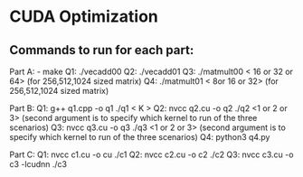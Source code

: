 # CUDA Optimization

## Commands to run for each part:
Part A:
    - make
        Q1:
            ./vecadd00 <values per thread>
        Q2:
            ./vecadd01 <values per thread>
        Q3:
            ./matmult00 < 16 or 32 or 64> (for 256,512,1024 sized matrix)
        Q4:
           ./matmult01 < 8or 16 or 32> (for 256,512,1024 sized matrix) 

Part B:
    Q1:
        g++ q1.cpp -o q1
        ./q1 < K >
    Q2:
        nvcc q2.cu -o q2
        ./q2 <K> <1 or 2 or 3> (second argument is to specify which kernel to run of the three scenarios)
    Q3:
        nvcc q3.cu -o q3
        ./q3 <K> <1 or 2 or 3> (second argument is to specify which kernel to run of the three scenarios)
    Q4:
        python3 q4.py

Part C:
    Q1:
        nvcc c1.cu -o cu
        ./c1
    Q2:
        nvcc c2.cu -o c2
        ./c2
    Q3:
        nvcc c3.cu -o c3 -lcudnn
        ./c3

